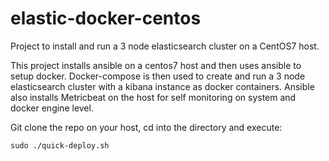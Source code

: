 # elastic-docker-centos
Project to install and run a 3 node elasticsearch cluster on a CentOS7 host.

This project installs ansible on a centos7 host and then uses ansible to setup docker.
Docker-compose is then used to create and run a 3 node elasticsearch cluster with a kibana instance as docker containers.
Ansible also installs Metricbeat on the host for self monitoring on system and docker engine level.

Git clone the repo on your host, cd into the directory and execute:
```
sudo ./quick-deploy.sh
```